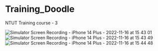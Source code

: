 # Training_Doodle
NTUT Training course - 3

![Simulator Screen Recording - iPhone 14 Plus - 2022-11-16 at 15 43 01](https://user-images.githubusercontent.com/62243142/202118432-f370b340-b984-44bc-93f1-0b28d17795b7.gif)
![Simulator Screen Recording - iPhone 14 Plus - 2022-11-16 at 15 43 49](https://user-images.githubusercontent.com/62243142/202118463-af270eac-8f5a-48b1-a197-90f11b420a31.gif)
![Simulator Screen Recording - iPhone 14 Plus - 2022-11-16 at 15 44 48](https://user-images.githubusercontent.com/62243142/202118476-d0ae0020-ef7d-4383-bd69-26adf162fedb.gif)
